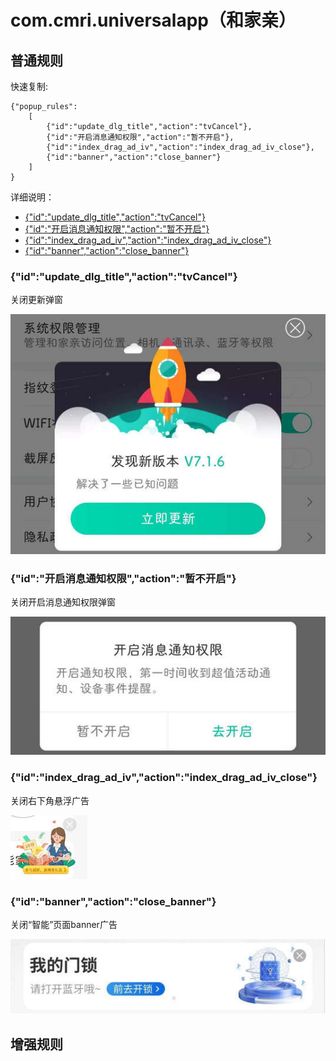 # com.cmri.universalapp（和家亲）

## 普通规则

快速复制:
```
{"popup_rules":
    [
        {"id":"update_dlg_title","action":"tvCancel"},
        {"id":"开启消息通知权限","action":"暂不开启"},
        {"id":"index_drag_ad_iv","action":"index_drag_ad_iv_close"},
        {"id":"banner","action":"close_banner"}
    ]
}
```
详细说明：
- [{"id":"update_dlg_title","action":"tvCancel"}](#idupdate_dlg_titleactiontvcancel)
- [{"id":"开启消息通知权限","action":"暂不开启"}](#id开启消息通知权限action暂不开启)
- [{"id":"index_drag_ad_iv","action":"index_drag_ad_iv_close"}](#idindex_drag_ad_ivactionindex_drag_ad_iv_close)
- [{"id":"banner","action":"close_banner"}](#idbanneractionclose_banner)

### {"id":"update_dlg_title","action":"tvCancel"}
关闭更新弹窗

![](./assets/更新弹窗.jpg)

### {"id":"开启消息通知权限","action":"暂不开启"}
关闭开启消息通知权限弹窗

![](./assets/开启消息通知权限弹窗.jpg)

### {"id":"index_drag_ad_iv","action":"index_drag_ad_iv_close"}
关闭右下角悬浮广告

![](./assets/右下角悬浮广告.jpg)

### {"id":"banner","action":"close_banner"}
关闭“智能”页面banner广告

![](./assets/“智能”页面banner广告.jpg)

## 增强规则
